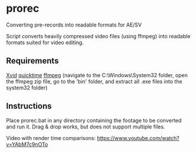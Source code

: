 # prorec

Converting pre-records into readable formats for AE/SV

Script converts heavily compressed video files (using ffmpeg) into readable formats suited for video editing. 

## Requirements
[Xvid](https://www.xvid.com/download/)
[quicktime](https://support.apple.com/kb/DL837)
[ffmpeg](https://ffmpeg.zeranoe.com/builds/win64/static/ffmpeg-20190207-7cab547-win64-static.zip) (navigate to the C:\Windows\System32 folder, open the ffmpeg zip file, go to the 'bin' folder, and extract all .exe files into the system32 folder)

## Instructions
Place prorec.bat in any directory containing the footage to be converted and run it. Drag & drop works, but does not support multiple files. 

Video with render time comparisons: https://www.youtube.com/watch?v=YAbM7c9nOTo
